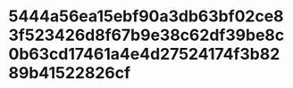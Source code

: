 # 5444a56ea15ebf90a3db63bf02ce83f523426d8f67b9e38c62df39be8c0b63cd17461a4e4d27524174f3b8289b41522826cf
